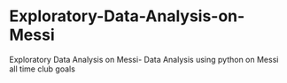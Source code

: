 # Exploratory-Data-Analysis-on-Messi
Exploratory Data Analysis on Messi- Data Analysis using python on Messi all time club goals
